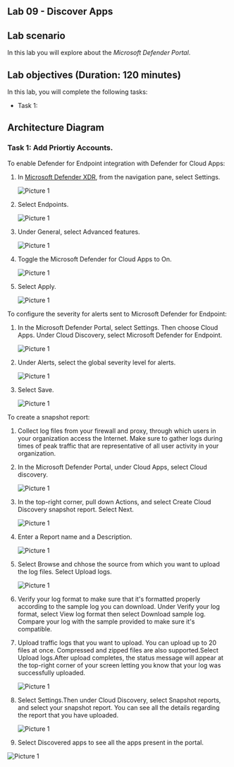 ## Lab 09 - Discover Apps 

## Lab scenario
In this lab you will explore about the *Microsoft Defender Portal*.

## Lab objectives (Duration: 120 minutes)

In this lab, you will complete the following tasks:
- Task 1: 

## Architecture Diagram

### Task 1: Add Priortiy Accounts.

To enable Defender for Endpoint integration with Defender for Cloud Apps:

1. In [Microsoft Defender XDR](https://security.microsoft.com/), from the navigation pane, select Settings.

   ![Picture 1](../Media/image_3.png)

2. Select Endpoints.

   ![Picture 1](../Media/image_3.png)

3. Under General, select Advanced features.

   ![Picture 1](../Media/image_3.png)

4. Toggle the Microsoft Defender for Cloud Apps to On.

   ![Picture 1](../Media/image_3.png)

5. Select Apply.

   ![Picture 1](../Media/image_3.png)

To configure the severity for alerts sent to Microsoft Defender for Endpoint:

1. In the Microsoft Defender Portal, select Settings. Then choose Cloud Apps. Under Cloud Discovery, select Microsoft Defender for Endpoint.

   ![Picture 1](../Media/image_3.png)

2. Under Alerts, select the global severity level for alerts.

   ![Picture 1](../Media/image_3.png)

3. Select Save.

   ![Picture 1](../Media/image_3.png)

To create a snapshot report:

1. Collect log files from your firewall and proxy, through which users in your organization access the Internet. Make sure to gather logs during times of peak traffic that are representative of all user activity in your organization.
2. In the Microsoft Defender Portal, under Cloud Apps, select Cloud discovery.

   ![Picture 1](../Media/DiscoverApps6.png)

3. In the top-right corner, pull down Actions, and select Create Cloud Discovery snapshot report. Select Next.

   ![Picture 1](../Media/DiscoverApps7.png)

4. Enter a Report name and a Description.

   ![Picture 1](../Media/DiscoverApps9.png)

5. Select Browse and chhose the source from which you want to upload the log files. Select Upload logs.

   ![Picture 1](../Media/DiscoverApps10.png)

6. Verify your log format to make sure that it's formatted properly according to the sample log you can download. Under Verify your log format, select View log format then select Download sample log. Compare your log with the sample provided to make sure it's compatible.

7. Upload traffic logs that you want to upload. You can upload up to 20 files at once. Compressed and zipped files are also supported.Select Upload logs.After upload completes, the status message will appear at the top-right corner of your screen letting you know that your log was successfully uploaded.

   ![Picture 1](../Media/DiscoverApps10.png)

9. Select Settings.Then under Cloud Discovery, select Snapshot reports, and select your snapshot report. You can see all the details regarding the report that you have uploaded.

   ![Picture 1](../Media/DiscoverApps13.png)

10. Select Discovered apps to see all the apps present in the portal.

   ![Picture 1](../Media/DiscoverApps15.png)
